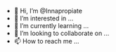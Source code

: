 - 👋 Hi, I’m @Innapropiate
- 👀 I’m interested in ...
- 🌱 I’m currently learning ...
- 💞️ I’m looking to collaborate on ...
- 📫 How to reach me ...

<!---
Innapropiate/Innapropiate is a ✨ special ✨ repository because its `README.md` (this file) appears on your GitHub profile.
You can click the Preview link to take a look at your changes.
--->
